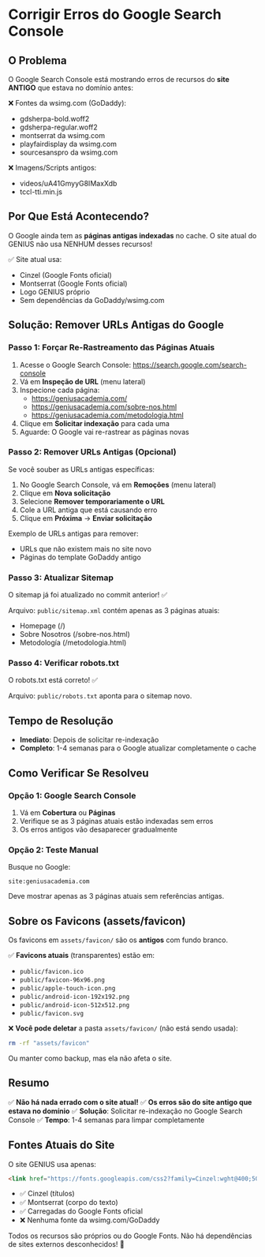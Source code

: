 # Corrigir Erros do Google Search Console

## O Problema

O Google Search Console está mostrando erros de recursos do **site ANTIGO** que estava no domínio antes:

❌ Fontes da wsimg.com (GoDaddy):
- gdsherpa-bold.woff2
- gdsherpa-regular.woff2
- montserrat da wsimg.com
- playfairdisplay da wsimg.com
- sourcesanspro da wsimg.com

❌ Imagens/Scripts antigos:
- videos/uA41GmyyG8IMaxXdb
- tccl-tti.min.js

## Por Que Está Acontecendo?

O Google ainda tem as **páginas antigas indexadas** no cache. O site atual do GENIUS não usa NENHUM desses recursos!

✅ Site atual usa:
- Cinzel (Google Fonts oficial)
- Montserrat (Google Fonts oficial)
- Logo GENIUS próprio
- Sem dependências da GoDaddy/wsimg.com

## Solução: Remover URLs Antigas do Google

### Passo 1: Forçar Re-Rastreamento das Páginas Atuais

1. Acesse o Google Search Console: https://search.google.com/search-console
2. Vá em **Inspeção de URL** (menu lateral)
3. Inspecione cada página:
   - https://geniusacademia.com/
   - https://geniusacademia.com/sobre-nos.html
   - https://geniusacademia.com/metodologia.html
4. Clique em **Solicitar indexação** para cada uma
5. Aguarde: O Google vai re-rastrear as páginas novas

### Passo 2: Remover URLs Antigas (Opcional)

Se você souber as URLs antigas específicas:

1. No Google Search Console, vá em **Remoções** (menu lateral)
2. Clique em **Nova solicitação**
3. Selecione **Remover temporariamente o URL**
4. Cole a URL antiga que está causando erro
5. Clique em **Próxima** → **Enviar solicitação**

Exemplo de URLs antigas para remover:
- URLs que não existem mais no site novo
- Páginas do template GoDaddy antigo

### Passo 3: Atualizar Sitemap

O sitemap já foi atualizado no commit anterior! ✅

Arquivo: `public/sitemap.xml` contém apenas as 3 páginas atuais:
- Homepage (/)
- Sobre Nosotros (/sobre-nos.html)
- Metodología (/metodologia.html)

### Passo 4: Verificar robots.txt

O robots.txt está correto! ✅

Arquivo: `public/robots.txt` aponta para o sitemap novo.

## Tempo de Resolução

- **Imediato**: Depois de solicitar re-indexação
- **Completo**: 1-4 semanas para o Google atualizar completamente o cache

## Como Verificar Se Resolveu

### Opção 1: Google Search Console
1. Vá em **Cobertura** ou **Páginas**
2. Verifique se as 3 páginas atuais estão indexadas sem erros
3. Os erros antigos vão desaparecer gradualmente

### Opção 2: Teste Manual
Busque no Google:
```
site:geniusacademia.com
```

Deve mostrar apenas as 3 páginas atuais sem referências antigas.

## Sobre os Favicons (assets/favicon)

Os favicons em `assets/favicon/` são os **antigos** com fundo branco.

✅ **Favicons atuais** (transparentes) estão em:
- `public/favicon.ico`
- `public/favicon-96x96.png`
- `public/apple-touch-icon.png`
- `public/android-icon-192x192.png`
- `public/android-icon-512x512.png`
- `public/favicon.svg`

❌ **Você pode deletar** a pasta `assets/favicon/` (não está sendo usada):
```bash
rm -rf "assets/favicon"
```

Ou manter como backup, mas ela não afeta o site.

## Resumo

✅ **Não há nada errado com o site atual!**
✅ **Os erros são do site antigo que estava no domínio**
✅ **Solução**: Solicitar re-indexação no Google Search Console
✅ **Tempo**: 1-4 semanas para limpar completamente

## Fontes Atuais do Site

O site GENIUS usa apenas:

```html
<link href="https://fonts.googleapis.com/css2?family=Cinzel:wght@400;500;600;700;800&family=Montserrat:wght@400;500;600;700;800&display=swap" rel="stylesheet">
```

- ✅ Cinzel (títulos)
- ✅ Montserrat (corpo do texto)
- ✅ Carregadas do Google Fonts oficial
- ❌ Nenhuma fonte da wsimg.com/GoDaddy

Todos os recursos são próprios ou do Google Fonts. Não há dependências de sites externos desconhecidos! 🎉

